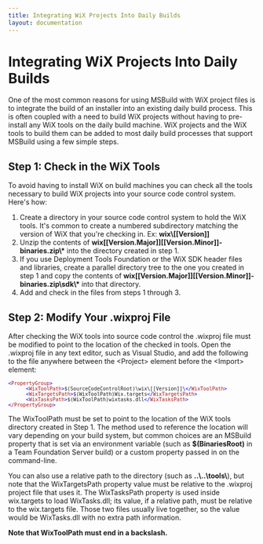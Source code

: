 ```yaml
---
title: Integrating WiX Projects Into Daily Builds
layout: documentation
---
```


<h1>Integrating WiX Projects Into Daily Builds</h1>

<p>One of the most common reasons for using MSBuild with WiX project files is to integrate the build of an installer into an existing daily build process. This is often coupled with a need to build WiX projects without having to pre-install any WiX tools on the daily build machine. WiX projects and the WiX tools to build them can be added to most daily build processes that support MSBuild using a few simple steps.</p>

<h2>Step 1: Check in the WiX Tools</h2>

<p>To avoid having to install WiX on build machines you can check all the tools necessary to build WiX projects into your source code control system. Here's how:</p>

<ol>
  <li>Create a directory in your source code control system to hold the WiX tools. It's common to create a numbered subdirectory matching the version of WiX that you're checking in. Ex: <strong>wix\[[Version]]</strong></li>

  <li>Unzip the contents of <strong>wix[[Version.Major]][[Version.Minor]]-binaries.zip\*</strong> into the directory created in step 1.</li>

  <li>If you use Deployment Tools Foundation or the WiX SDK header files and libraries, create a parallel directory tree to the one you created in step 1 and copy the contents of <strong>wix[[Version.Major]][[Version.Minor]]-binaries.zip\sdk\*</strong> into that directory.</li>

  <li>Add and check in the files from steps 1 through 3.</li>
</ol>

<h2>Step 2: Modify Your .wixproj File</h2>

<p>After checking the WiX tools into source code control the .wixproj file must be modified to point to the location of the checked in tools. Open the .wixproj file in any text editor, such as Visual Studio, and add the following to the file anywhere between the &lt;Project&gt; element before the &lt;Import&gt; element:</p>
<pre>
<font size="2" color="#0000FF">&lt;<font size="2" color="#A31515">PropertyGroup</font>&gt;
      &lt;</font><font size="2" color="#A31515">WixToolPath</font><font size="2" color="#0000FF">&gt;</font><font size="2">$(SourceCodeControlRoot)\wix\[[Version]]</font><font size="2" color="#0000FF">\&lt;/</font><font size="2" color="#A31515">WixToolPath</font><font size="2" color="#0000FF">&gt;
      &lt;</font><font size="2" color="#A31515">WixTargetsPath</font><font size="2" color="#0000FF">&gt;</font><font size="2">$(WixToolPath)Wix.targets</font><font size="2" color="#0000FF">&lt;/</font><font size="2" color="#A31515">WixTargetsPath</font><font size="2" color="#0000FF">&gt;
      &lt;</font><font size="2" color="#A31515">WixTasksPath</font><font size="2" color="#0000FF">&gt;</font><font size="2">$(WixToolPath)wixtasks.dll</font><font size="2" color="#0000FF">&lt;/</font><font size="2" color="#A31515">WixTasksPath</font><font size="2" color="#0000FF">&gt;
&lt;</font><font size="2" color="#A31515">/PropertyGroup</font><font size="2" color="#0000FF">&gt;</font>
</pre>

<p>The WixToolPath must be set to point to the location of the WiX tools directory created in Step 1. The method used to reference the location will vary depending on your build system, but common choices are an MSBuild property that is set via an environment variable (such as <strong>$(BinariesRoot)</strong> in a Team Foundation Server build) or a custom property passed in on the command-line.</p>

<p>You can also use a relative path to the directory (such as <strong>..\..\tools\</strong>), but note that the WixTargetsPath property value must be relative to the .wixproj project file that uses it. The WixTasksPath property is used inside wix.targets to load WixTasks.dll; its value, if a relative path, must be relative to the wix.targets file. Those two files usually live together, so the value would be WixTasks.dll with no extra path information.</p>

<p><strong>Note that WixToolPath must end in a backslash.</strong></p>
